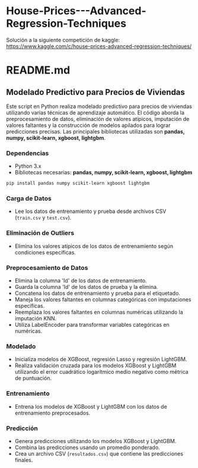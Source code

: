 # House-Prices---Advanced-Regression-Techniques
Solución a la siguiente competición de kaggle: https://www.kaggle.com/c/house-prices-advanced-regression-techniques/

# README.md

## Modelado Predictivo para Precios de Viviendas

Este script en Python realiza modelado predictivo para precios de viviendas utilizando varias técnicas de aprendizaje automático. El código aborda la preprocesamiento de datos, eliminación de valores atípicos, imputación de valores faltantes y la construcción de modelos apilados para lograr predicciones precisas. Las principales bibliotecas utilizadas son **pandas, numpy, scikit-learn, xgboost, lightgbm**.

### Dependencias
- Python 3.x
- Bibliotecas necesarias: **pandas, numpy, scikit-learn, xgboost, lightgbm**

```bash
pip install pandas numpy scikit-learn xgboost lightgbm
```

### Carga de Datos

- Lee los datos de entrenamiento y prueba desde archivos CSV (`train.csv` y `test.csv`).

### Eliminación de Outliers

- Elimina los valores atípicos de los datos de entrenamiento según condiciones específicas.

### Preprocesamiento de Datos

- Elimina la columna 'Id' de los datos de entrenamiento.
- Guarda la columna 'Id' de los datos de prueba y la elimina.
- Concatena los datos de entrenamiento y prueba para el etiquetado.
- Maneja los valores faltantes en columnas categóricas con imputaciones específicas.
- Reemplaza los valores faltantes en columnas numéricas utilizando la imputación KNN.
- Utiliza LabelEncoder para transformar variables categóricas en numéricas.

### Modelado

- Inicializa modelos de XGBoost, regresión Lasso y regresión LightGBM.
- Realiza validación cruzada para los modelos XGBoost y LightGBM utilizando el error cuadrático logarítmico medio negativo como métrica de puntuación.

### Entrenamiento

- Entrena los modelos de XGBoost y LightGBM con los datos de entrenamiento preprocesados.

### Predicción

- Genera predicciones utilizando los modelos XGBoost y LightGBM.
- Combina las predicciones usando un promedio ponderado.
- Crea un archivo CSV (`resultados.csv`) que contiene las predicciones finales.






